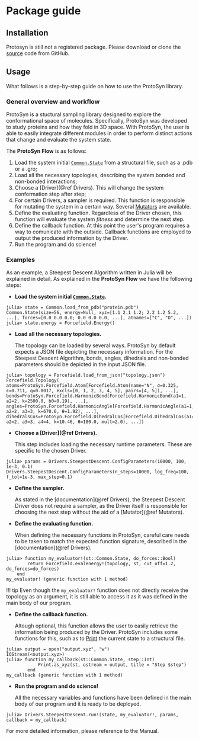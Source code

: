 # Package guide

## Installation

Protosyn is still not a registered package. Please download or clone the [source](https://github.com/sergio-santos-group/ProtoSyn.jl/tree/6233638b9947e5e697c4f2b871b1ea301a6acde5) code from GitHub.

## Usage

What follows is a step-by-step guide on how to use the ProtoSyn library.

### General overview and workflow

ProtoSyn is a stuctural sampling library designed to explore the conformational space of molecules. Specifically, ProtoSyn was developed to study proteins and how they fold in 3D space. With ProtoSyn, the user is able to easily integrate different modules in order to perform distinct actions that change and evaluate the system state.

The **ProtoSyn Flow** is as follows:
1. Load the system initial [`Common.State`](@ref) from a structural file, such as a .pdb or a .gro;
2. Load all the necessary topologies, describing the system bonded and non-bonded interactions;
3. Choose a [Driver](@ref Drivers). This will change the system conformation step after step;
4. For certain Drivers, a sampler is required. This function is responsible for mutating the system in a certain way. Several [Mutators](@ref) are available.
5. Define the evaluating function. Regardless of the Driver chosen, this function will evaluate the system *fitness* and determine the next step.
6. Define the callback function. At this point the user's program requires a way to comunicate with the outside. Callback functions are employed to output the produced information by the Driver.
7. Run the program and do science!

### Examples

As an example, a Steepest Descent Algorithm written in Julia will be explained in detail. As explained in the **ProtoSyn Flow** we have the following steps:

- **Load the system initial [`Common.State`](@ref).**

```julia-repl
julia> state = Common.load_from_pdb("protein.pdb")
Common.State(size=56, energy=Null, xyz=[1.1 2.1 1.2; 2.2 1.2 5.2, ...], forces=[0.0 0.0 0.0; 0.0 0.0 0.0, ...], atnames=["C", "O", ...])
julia> state.energy = Forcefield.Energy()
```

- **Load all the necessary topologies.**

    The topology can be loaded by several ways. ProtoSyn by default expects a JSON file depicting the necessary information. For the Steepest Descent Algorithm, bonds, angles, dihedrals and non-bonded parameters should be depicted in the input JSON file.
```julia-repl
julia> topology = Forcefield.load_from_json("topology.json")
Forcefield.Topology(
atoms=ProtoSyn.Forcefield.Atom[Forcefield.Atom(name="N", σ=0.325, ϵ=0.711, q=0.0017, excls=[0, 1, 2, 3, 4, 5], pairs=[4, 5]), ...],
bonds=ProtoSyn.Forcefield.HarmonicBond[Forcefield.HarmonicBond(a1=1, a2=2, k=2500.0, b0=0.19), ...],
angles=ProtoSyn.Forcefield.HarmonicAngle[Forcefield.HarmonicAngle(a1=1, a2=2, a3=3, k=670.0, θ=1.92), ...],
dihedralsCos=ProtoSyn.Forcefield.DihedralCos[Forcefield.DihedralCos(a1=1, a2=2, a3=3, a4=4, k=10.46, θ=180.0, mult=2.0), ...])
```

- **Choose a [Driver](@ref Drivers).**

    This step includes loading the necessary runtime parameters. These are specific to the chosen Driver.
```julia-repl
julia> params = Drivers.SteepestDescent.ConfigParameters(10000, 100, 1e-3, 0.1)
Drivers.SteepestDescent.ConfigParameters(n_steps=10000, log_freq=100, f_tol=1e-3, max_step=0.1)
```

- **Define the sampler.**

    As stated in the [documentation](@ref Drivers), the Steepest Descent Driver does not require a sampler, as the Driver itself is responsible for choosing the next step without the aid of a [Mutator](@ref Mutators).

- **Define the evaluating function.**

    When defining the necessary functions in ProtoSyn, careful care needs to be taken to match the expected function signature, described in the [documentation](@ref Drivers).
```julia-repl
julia> function my_evaluator!(st::Common.State, do_forces::Bool)
        return Forcefield.evalenergy!(topology, st, cut_off=1.2, do_forces=do_forces)
    end
my_evaluator! (generic function with 1 method)
```
!!! tip
    Even though the `my_evaluator!` function does not directly receive the topology as an argument, it is still able to access it as it was defined in the main body of our program.

- **Define the callback function.**

    Altough optional, this function allows the user to easily retrieve the information being produced by the Driver. ProtoSyn includes some functions for this, such as to [Print](@ref) the current state to a structural file.
```julia-repl
julia> output = open("output.xyz", "w")
IOStream(<output.xyz>)
julia> function my_callback(st::Common.State, step::Int)
            Print.as_xyz(st, ostream = output, title = "Step $step")
        end
my_callback (generic function with 1 method)
```

- **Run the program and do science!**

    All the necessary variables and functions have been defined in the main body of our program and it is ready to be deployed.
```julia-repl
julia> Drivers.SteepestDescent.run!(state, my_evaluator!, params, callback = my_callback)
```

For more detailed information, please reference to the Manual.